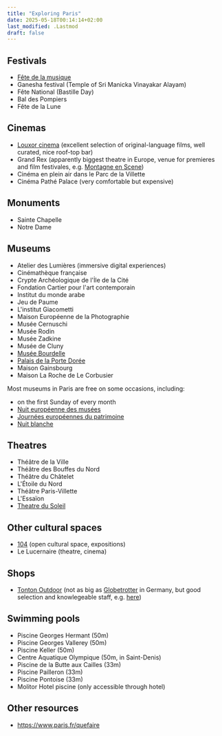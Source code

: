 ```yaml
---
title: "Exploring Paris"
date: 2025-05-18T00:14:14+02:00
last_modified: .Lastmod
draft: false
---
```


## Festivals

- [Fête de la musique](https://fetedelamusique.culture.gouv.fr/)
- Ganesha festival (Temple of Sri Manicka Vinayakar Alayam)
- Fête National (Bastille Day)
- Bal des Pompiers
- Fête de la Lune

## Cinemas

- [Louxor cinema](https://www.cinemalouxor.fr) (excellent selection of original-language films, well curated, nice roof-top bar)
- Grand Rex (apparently biggest theatre in Europe, venue for premieres and film festivales, e.g. [Montagne en Scene](https://www.montagne-en-scene.com/))
- Cinéma en plein air dans le Parc de la Villette
- Cinéma Pathé Palace (very comfortable but expensive)

## Monuments

- Sainte Chapelle
- Notre Dame

## Museums

- Atelier des Lumières (immersive digital experiences)
- Cinémathèque française
- Crypte Archéologique de l'İle de la Cité
- Fondation Cartier pour l'art contemporain
- Institut du monde arabe
- Jeu de Paume
- L'institut Giacometti
- Maison Européenne de la Photographie
- Musée Cernuschi
- Musée Rodin
- Musée Zadkine
- Musée de Cluny
- [Musée Bourdelle](https://www.bourdelle.paris.fr)
- [Palais de la Porte Dorée](https://www.palais-portedoree.fr/)
- Maison Gainsbourg
- Maison La Roche de Le Corbusier

Most museums in Paris are free on some occasions, including:

- on the first Sunday of every month
- [Nuit européenne des musées](https://nuitdesmusees.culture.gouv.fr/)
- [Journées européennes du patrimoine](https://journeesdupatrimoine.culture.gouv.fr/)
- [Nuit blanche](https://www.paris.fr/nuit-blanche-2025)

## Theatres

- Théâtre de la Ville
- Théâtre des Bouffes du Nord
- Théâtre du Châtelet
- L'Étoile du Nord
- Théâtre Paris-Villette
- L'Essaïon
- [Theatre du Soleil](https://theatre-du-soleil.fr)

## Other cultural spaces

- [104](https://www.104.fr) (open cultural space, expositions)
- Le Lucernaire (theatre, cinema)

## Shops

- [Tonton Outdoor](https://www.tonton-outdoor.com/) (not as big as [Globetrotter](https://www.globetrotter.de/) in Germany, but good selection and knowlegeable staff, e.g. [here](https://maps.app.goo.gl/E9sxUM9qqv4GWAJe7))

## Swimming pools

- Piscine Georges Hermant (50m)
- Piscine Georges Vallerey (50m)
- Piscine Keller (50m)
- Centre Aquatique Olympique (50m, in Saint-Denis)
- Piscine de la Butte aux Cailles (33m)
- Piscine Pailleron (33m)
- Piscine Pontoise (33m)
- Molitor Hotel piscine (only accessible through hotel)

## Other resources

- https://www.paris.fr/quefaire
